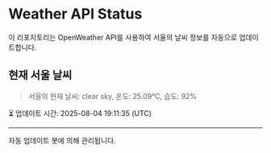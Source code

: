 
# Weather API Status

이 리포지토리는 OpenWeather API를 사용하여 서울의 날씨 정보를 자동으로 업데이트합니다.

## 현재 서울 날씨
> 서울의 현재 날씨: clear sky, 온도: 25.09°C, 습도: 92%

⏳ 업데이트 시간: 2025-08-04 19:11:35 (UTC)

---
자동 업데이트 봇에 의해 관리됩니다.
